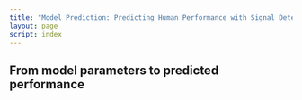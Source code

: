 ```yaml
---
title: "Model Prediction: Predicting Human Performance with Signal Detection Theory"
layout: page
script: index
---
```


## From model parameters to predicted performance

<sdt-example-model>
  <sdt-control run pause reset coherence=".5" trials="10" duration="500"></sdt-control>
  <rdk-task count="100" coherence=".5" trials="10" duration="500" wait="500" iti="500"></rdk-task>
  <sdt-model interactive threshold bias distributions sensitivity histogram
    color="outcome" d="1" c=".5"></sdt-model>
  <sdt-response trial feedback="outcome"></sdt-response>
  <sdt-table numeric summary="stimulusRates accuracy" hits="0" misses="0" false-alarms="0" correct-rejections="0">
    </sdt-table>
  <roc-space hr=".5" far=".5" point="all" iso-d="all" iso-c="all"></roc-space>
</sdt-example-model>
